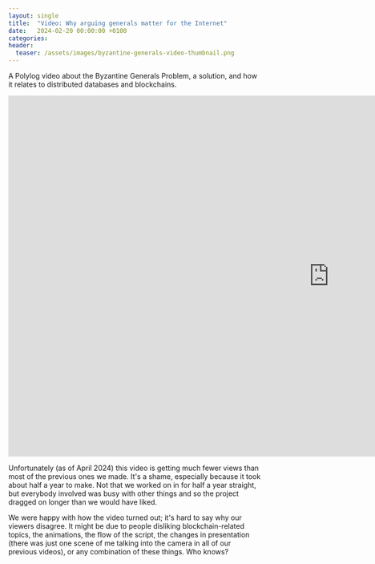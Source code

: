 ```yaml
---
layout: single
title:  "Video: Why arguing generals matter for the Internet"
date:   2024-02-20 00:00:00 +0100
categories:
header:
  teaser: /assets/images/byzantine-generals-video-thumbnail.png
---
```


A Polylog video about the Byzantine Generals Problem, a solution, and how it relates to distributed databases and blockchains.

<iframe width="1280" height="720" src="https://www.youtube.com/embed/Bvj72wN0OVk" title="Why arguing generals matter for the Internet" frameborder="0" allow="accelerometer; autoplay; clipboard-write; encrypted-media; gyroscope; picture-in-picture; web-share" referrerpolicy="strict-origin-when-cross-origin" allowfullscreen></iframe>

Unfortunately (as of April 2024) this video is getting much fewer views than most of the previous ones we made.
It's a shame, especially because it took about half a year to make.
Not that we worked on in for half a year straight, but everybody involved was busy with other things and so the project dragged on longer than we would have liked.

We were happy with how the video turned out; it's hard to say why our viewers disagree.
It might be due to people disliking blockchain-related topics, the animations, the flow of the script, the changes in presentation (there was just one scene of me talking into the camera in all of our previous videos), or any combination of these things.
Who knows?